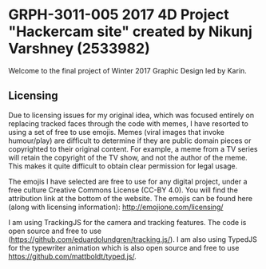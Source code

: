 # GRPH-3011-005 2017 4D Project "Hackercam site" created by Nikunj Varshney (2533982)
Welcome to the final project of Winter 2017 Graphic Design led by Karin. 

## Licensing
Due to licensing issues for my original idea, which was focused entirely on replacing tracked faces through the code with memes, I have resorted to using a set of free to use emojis. Memes (viral images that invoke humour/play) are difficult to determine if they are public domain pieces or copyrighted to their original content. For example, a meme from a TV series will retain the copyright of the TV show, and not the author of the meme. This makes it quite difficult to obtain clear permission for legal usage.

The emojis I have selected are free to use for any digital project, under a free culture Creative Commons License (CC-BY 4.0). You will find the attribution link at the bottom of the website. The emojis can be found here (along with licensing information): http://emojione.com/licensing/

I am using TrackingJS for the camera and tracking features. The code is open source and free to use (https://github.com/eduardolundgren/tracking.js/). I am also using TypedJS for the typewriter animation which is also open source and free to use https://github.com/mattboldt/typed.js/.
